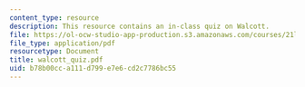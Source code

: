 ```yaml
---
content_type: resource
description: This resource contains an in-class quiz on Walcott.
file: https://ol-ocw-studio-app-production.s3.amazonaws.com/courses/21l-315-prizewinners-spring-2007/b78b00cca111d799e7e6cd2c7786bc55_walcott_quiz.pdf
file_type: application/pdf
resourcetype: Document
title: walcott_quiz.pdf
uid: b78b00cc-a111-d799-e7e6-cd2c7786bc55
---
```

